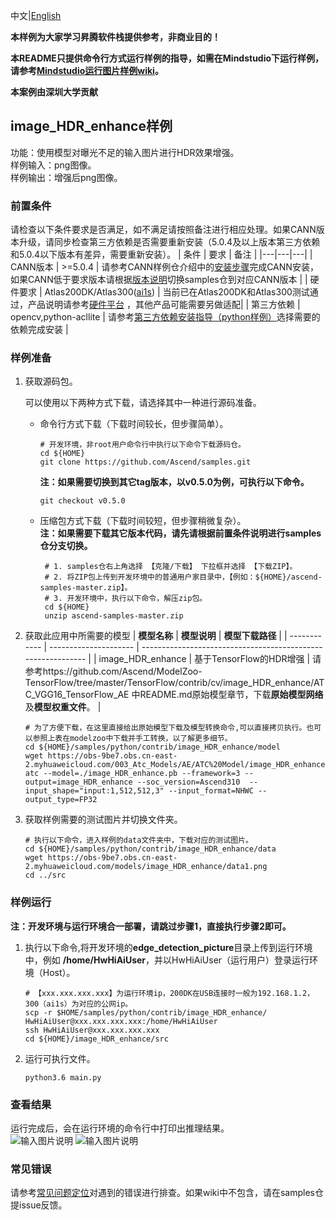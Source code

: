 中文|[English](README.md)

**本样例为大家学习昇腾软件栈提供参考，非商业目的！**

**本README只提供命令行方式运行样例的指导，如需在Mindstudio下运行样例，请参考[Mindstudio运行图片样例wiki](https://github.com/Ascend/samples/wikis/Mindstudio运行图片样例?sort_id=3164874)。**

**本案例由深圳大学贡献**

## image_HDR_enhance样例

功能：使用模型对曝光不足的输入图片进行HDR效果增强。    
样例输入：png图像。     
样例输出：增强后png图像。

### 前置条件
请检查以下条件要求是否满足，如不满足请按照备注进行相应处理。如果CANN版本升级，请同步检查第三方依赖是否需要重新安装（5.0.4及以上版本第三方依赖和5.0.4以下版本有差异，需要重新安装）。
| 条件 | 要求 | 备注 |
|---|---|---|
| CANN版本 | >=5.0.4 | 请参考CANN样例仓介绍中的[安装步骤](https://github.com/Ascend/samples#%E5%AE%89%E8%A3%85)完成CANN安装，如果CANN低于要求版本请根据[版本说明](https://github.com/Ascend/samples/blob/master/README_CN.md#%E7%89%88%E6%9C%AC%E8%AF%B4%E6%98%8E)切换samples仓到对应CANN版本 |
| 硬件要求 | Atlas200DK/Atlas300([ai1s](https://support.huaweicloud.com/productdesc-ecs/ecs_01_0047.html#ecs_01_0047__section78423209366))  | 当前已在Atlas200DK和Atlas300测试通过，产品说明请参考[硬件平台](https://ascend.huawei.com/zh/#/hardware/product) ，其他产品可能需要另做适配|
| 第三方依赖 | opencv,python-acllite | 请参考[第三方依赖安装指导（python样例）](../../environment)选择需要的依赖完成安装 |

### 样例准备

1. 获取源码包。

   可以使用以下两种方式下载，请选择其中一种进行源码准备。   
    - 命令行方式下载（下载时间较长，但步骤简单）。
       ```    
       # 开发环境，非root用户命令行中执行以下命令下载源码仓。    
       cd ${HOME}     
       git clone https://github.com/Ascend/samples.git
       ```
       **注：如果需要切换到其它tag版本，以v0.5.0为例，可执行以下命令。**
       ```
       git checkout v0.5.0
       ```   
    - 压缩包方式下载（下载时间较短，但步骤稍微复杂）。   
       **注：如果需要下载其它版本代码，请先请根据前置条件说明进行samples仓分支切换。**   
       ``` 
        # 1. samples仓右上角选择 【克隆/下载】 下拉框并选择 【下载ZIP】。    
        # 2. 将ZIP包上传到开发环境中的普通用户家目录中，【例如：${HOME}/ascend-samples-master.zip】。     
        # 3. 开发环境中，执行以下命令，解压zip包。     
        cd ${HOME}    
        unzip ascend-samples-master.zip
        ```

2. 获取此应用中所需要的模型
    | **模型名称** | **模型说明**          | **模型下载路径**                                             |
    | ------------ | --------------------- | ------------------------------------------------------------ |
    | image_HDR_enhance | 基于TensorFlow的HDR增强 | 请参考https://github.com/Ascend/ModelZoo-TensorFlow/tree/master/TensorFlow/contrib/cv/image_HDR_enhance/ATC_VGG16_TensorFlow_AE 中README.md原始模型章节，下载**原始模型网络**及**模型权重文件**。 |
    ```
    # 为了方便下载，在这里直接给出原始模型下载及模型转换命令,可以直接拷贝执行。也可以参照上表在modelzoo中下载并手工转换，以了解更多细节。     
    cd ${HOME}/samples/python/contrib/image_HDR_enhance/model    
    wget https://obs-9be7.obs.cn-east-2.myhuaweicloud.com/003_Atc_Models/AE/ATC%20Model/image_HDR_enhance/image_HDR_enhance.pb   
    atc --model=./image_HDR_enhance.pb --framework=3 --output=image_HDR_enhance --soc_version=Ascend310  --input_shape="input:1,512,512,3" --input_format=NHWC --output_type=FP32
    ```
3. 获取样例需要的测试图片并切换文件夹。
    ```
    # 执行以下命令，进入样例的data文件夹中，下载对应的测试图片。
    cd ${HOME}/samples/python/contrib/image_HDR_enhance/data
    wget https://obs-9be7.obs.cn-east-2.myhuaweicloud.com/models/image_HDR_enhance/data1.png
    cd ../src
    ```

### 样例运行
**注：开发环境与运行环境合一部署，请跳过步骤1，直接执行步骤2即可。**    
1. 执行以下命令,将开发环境的**edge_detection_picture**目录上传到运行环境中，例如 **/home/HwHiAiUser**，并以HwHiAiUser（运行用户）登录运行环境（Host）。
    ```
    # 【xxx.xxx.xxx.xxx】为运行环境ip，200DK在USB连接时一般为192.168.1.2，300（ai1s）为对应的公网ip。
    scp -r $HOME/samples/python/contrib/image_HDR_enhance/  HwHiAiUser@xxx.xxx.xxx.xxx:/home/HwHiAiUser
    ssh HwHiAiUser@xxx.xxx.xxx.xxx
    cd ${HOME}/image_HDR_enhance/src    
    ```
2. 运行可执行文件。
    ```
    python3.6 main.py
    ```

### 查看结果
运行完成后，会在运行环境的命令行中打印出推理结果。     
![输入图片说明](https://images.gitee.com/uploads/images/2021/1109/150638_2d471e4b_5400693.png "屏幕截图.png")
![输入图片说明](https://images.gitee.com/uploads/images/2021/1109/150627_b2f8f08e_5400693.png "屏幕截图.png")

### 常见错误
请参考[常见问题定位](https://github.com/Ascend/samples/wikis/%E5%B8%B8%E8%A7%81%E9%97%AE%E9%A2%98%E5%AE%9A%E4%BD%8D/%E4%BB%8B%E7%BB%8D)对遇到的错误进行排查。如果wiki中不包含，请在samples仓提issue反馈。